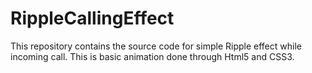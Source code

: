 # RippleCallingEffect
This repository contains the source code for simple Ripple effect while incoming call.
This is basic animation done through Html5 and CSS3.
